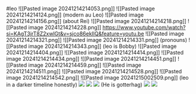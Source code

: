 #leo 
![[Pasted image 20241214214053.png]]
![[Pasted image 20241214214124.png]]
(modern au Leo)
![[Pasted image 20241214214156.png]]
(about Rei)
![[Pasted image 20241214214218.png]]
![[Pasted image 20241214214228.png]]
https://www.youtube.com/watch?si=KAgT3jrT8Z2xwlGt&v=sjco86ekIlQ&feature=youtu.be
![[Pasted image 20241214214321.png]]
![[Pasted image 20241214214331.png]]
(pronouns)
![[Pasted image 20241214214343.png]]
(leo is Bobby)
![[Pasted image 20241214214404.png]]
![[Pasted image 20241214214414.png]]
![[Pasted image 20241214214434.png]]
![[Pasted image 20241214214451.png]]
![[Pasted image 20241214214459.png]]
![[Pasted image 20241214214511.png]]
![[Pasted image 20241214214528.png]]
![[Pasted image 20241214214542.png]]
![[Pasted image 20241215002509.png]]
(leo in a darker timeline honestly)
**![](https://lh7-rt.googleusercontent.com/docsz/AD_4nXc6NyVhrrJNLen7cvNE9rg45kDKe2lmdcHIdn8iAiGfbW6vjEpRJNXCqxY-Jiu6MWeVI47paOA1oEveZEIjglyuhGKtonUHoGTtm9XiL2ZEPD8mT8oQKZ6CMydynF_xP8-e2fc1CQ?key=ArE9gjGx41F-QdnnpTPqXmu4)**
**![](https://lh7-rt.googleusercontent.com/docsz/AD_4nXd0nWthx3dWeQSmu_t2Cac1xNkIKEuG2f_0ivb9Uea8BqFZoJy7H_4KKQzV33CQ80799gL27p9KYuI_snTvIO-eQW9vzO2Ug_6irwr88BHL-YV9MRhjB9WMsOcucV9jZIQPQJiqaA?key=ArE9gjGx41F-QdnnpTPqXmu4)**
**![](https://lh7-rt.googleusercontent.com/docsz/AD_4nXedr3BAeVHy1Xq3Yaz3yIawb_16xYJC1CHY6WOLPsEwm-2ahz5Z22pDqv6OGM6N5rl2uBvTW-dexRDIMba72HkluJTlIIgsXTIujBOWjrBetFVg9ZHMqyt23SV1-cZeiADdieiyqA?key=ArE9gjGx41F-QdnnpTPqXmu4)**
(He is gotterhag)
**![](https://lh7-rt.googleusercontent.com/docsz/AD_4nXcvukIbPZqHUmsZ0JlIxoTwKc1MpFW77uq1vUTFBdUmuxXodB0R0RDwsxiNYgb8QqEX5Ezhy6ipF4i1d7cCd82nghBRXlPbDeOkk6N1yMjt2IxnHJyfL-qIsdkP3wjm9EkqF34w?key=ArE9gjGx41F-QdnnpTPqXmu4)**
**![](https://lh7-rt.googleusercontent.com/docsz/AD_4nXfXwedxtKQutRyWKWoBvy2mJIKeESpUYS2DqhS60fJGEcxcgegjwa7IhVb_ZH96N2Ao-qZRkOvJa1Y4G_eVU-MG5W7OutxnuBd8BILuooXyOeA-u2ARThocSxdq6C5i4ZLK7oWr1g?key=ArE9gjGx41F-QdnnpTPqXmu4)**
